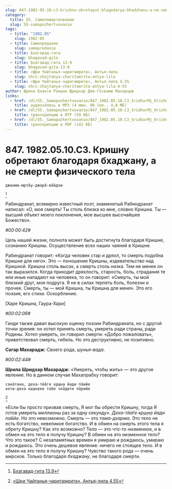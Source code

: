```yaml
---
slug: 847-1982-05-10-c3-krishnu-obretayut-blagodarya-bhadzhanu-a-ne-smerti-fizicheskogo-tela
category:
  title: 55. Самопожертвование
  slug: 55-samopozhertvovanie
tags:
  - title: "1982.05"
    slug: 1982-05
  - title: Самопредание
    slug: samopredanie
  - title: Бхагавад-гита
    slug: bhagavad-gita
  - title: Бхагавад-гита 13.9
    slug: bhagavad-gita-13-9
  - title: «Шри Чайтанья-чаритамрита», Антья-лила
    slug: shri-chajtanya-charitamrita-antya-lila
  - title: «Шри Чайтанья-чаритамрита», Антья-лила 4.55
    slug: shri-chajtanya-charitamrita-antya-lila-4-55
author: Шрила Бхакти Ракшак Шридхар Дев-Госвами Махарадж
links:
  - href: /dl/55._Samopozhertvovanie/847_1982.05.10.C3_SridharMj_Krishnu_obretajut_blagodarja_bhadzhanu_a_ne_smerti_fizicheskogo_tela.mp3
    title: аудиозапись в MP3 (4 мин. 06 сек., 4,8 МБ)
  - href: /dl/55._Samopozhertvovanie/847_1982.05.10.C3_SridharMj_Krishnu_obretajut_blagodarja_bhadzhanu_a_ne_smerti_fizicheskogo_tela.rtf
    title: транскрипцию в RTF (59 КБ)
  - href: /dl/55._Samopozhertvovanie/847_1982.05.10.C3_SridharMj_Krishnu_obretajut_blagodarja_bhadzhanu_a_ne_smerti_fizicheskogo_tela.pdf
    title: транскрипцию в PDF (142 КБ)
---
```


# 847. 1982.05.10.C3. Кришну обретают благодаря бхаджану, а не смерти физического тела

    джанма-мр̣тйу-джара̄-вйа̄дхи
[^_ftn1]

Рабиндранат, всемирно известный поэт, знаменитый Рабиндранат написал: «О, моя смерть! Ты столь близка ко мне, словно Кришна. Ты — высший объект моего поклонения, мое высшее высочайшее Божество».

*#00:00:42#*

Цель нашей жизни, полнота может быть достигнута благодаря Кришне, сознанию Кришны. Осуществление всех наших чаяний в Кришне.

Рабиндранат говорит: «Когда человек стар и дряхл, то смерть подобна Кришне для него». Это — поношение Кришны, издевательство над Кришной. Кришна столь высок, а смерть столь низка. Тем не менее он так выразился. Когда приходит дряхлость, старость, боль, страдания те или иные нападают на человека, то он говорит: «Смерть, ты мой близкий друг, моя подруга. Я не в силах терпеть боль, болезни и прочее. Смерть, ты — мой Кришна, ты Кришна для меня». Это его поэзия, его стихи. Оскорбление.

[Харе Кришна, Гаура-Хари]

*#00:02:06#*

Ганди также давал высокую оценку поэзии Рабиндраната, но с другой точки зрения: он хотел принять смерть, умереть ради страны, ради Родины. Хотел умереть, он говорил смерти: «Добро пожаловать», приветствовал смерть, гибель. Но это деструктивно, не позитивно.

**Сагар Махарадж:** Своего рода, *шунья-вада*.

*#00:02:44#*

**Шрила Шридхар Махарадж:** «Умереть, чтобы жить» — это другое явление. Но в данном случае Махапрабху говорит:

    сана̄тана, деха-тйа̄ге кр̣ш̣н̣а йади па̄ийе
    кот̣и-деха кш̣ан̣еке табе чха̄д̣ите па̄рийе
[^_ftn2]

«Если бы просто призвав смерть, Я мог бы обрести Кришну, тогда Я готов умереть миллионы раз за одну секунду». *Деха-тйа̄ге кр̣ш̣н̣а йади па̄ийе*. Но это невозможно. Смерть — это *тама-дхарма*. Это тело не есть богатство, невеликое богатство. И в обмен на смерть этого тела я обрету Кришну? Как это возможно? Тело — это что-то низменное, и в обмен на это тело я получу Кришну? В обмен на это низменное тело? Что это такое? С незапамятных времен я умираю и рождаюсь, умираю и рождаюсь. Это очень дешевое явление: ничего не стоящее тело. И в обмен на это тело я получу Кришну? Чувство такого рода — очень мирское. Только благодаря *бхаджану*, не благодаря смерти.



[^_ftn1]: [Бхагавад-гита 13.9](../notes/bhagavad-gita/bhagavad-gita-13-9.md)

[^_ftn2]: [«Шри Чайтанья-чаритамрита», Антья-лила 4.55](../notes/shri-chajtanya-charitamrita-antya-lila/shri-chajtanya-charitamrita-antya-lila-4-55.md)
